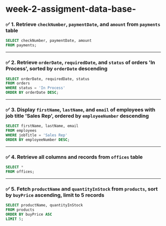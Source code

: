 # week-2-assigment-data-base-


### ✅ 1. **Retrieve `checkNumber`, `paymentDate`, and `amount` from `payments` table**
```sql
SELECT checkNumber, paymentDate, amount
FROM payments;
```

---

### ✅ 2. **Retrieve `orderDate`, `requiredDate`, and `status` of orders 'In Process', sorted by `orderDate` descending**
```sql
SELECT orderDate, requiredDate, status
FROM orders
WHERE status = 'In Process'
ORDER BY orderDate DESC;
```

---

### ✅ 3. **Display `firstName`, `lastName`, and `email` of employees with job title 'Sales Rep', ordered by `employeeNumber` descending**
```sql
SELECT firstName, lastName, email
FROM employees
WHERE jobTitle = 'Sales Rep'
ORDER BY employeeNumber DESC;
```

---

### ✅ 4. **Retrieve all columns and records from `offices` table**
```sql
SELECT * 
FROM offices;
```

---

### ✅ 5. **Fetch `productName` and `quantityInStock` from `products`, sort by `buyPrice` ascending, limit to 5 records**
```sql
SELECT productName, quantityInStock
FROM products
ORDER BY buyPrice ASC
LIMIT 5;
